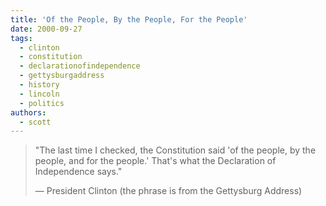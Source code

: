 ```yaml
---
title: 'Of the People, By the People, For the People'
date: 2000-09-27
tags:
  - clinton
  - constitution
  - declarationofindependence
  - gettysburgaddress
  - history
  - lincoln
  - politics
authors:
  - scott
---
```


> "The last time I checked, the Constitution said 'of the people, by the people, and for the people.' That's what the Declaration of Independence says."
>
> — President Clinton (the phrase is from the Gettysburg Address)
